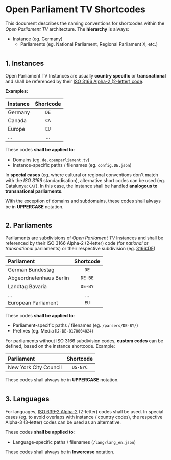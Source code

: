 # Open Parliament TV Shortcodes

This document describes the naming conventions for shortcodes within the *Open Parliament TV* architecture. The **hierarchy** is always:
* Instance (eg. Germany)
	* Parliaments (eg. National Parliament, Regional Parliament X, etc.) 

#
## 1. Instances 

Open Parliament TV Instances are usually **country specific** or **transnational** and shall be referenced by their [ISO 3166 Alpha-2 (2-letter) code](https://www.iso.org/obp/ui/#search/code/). 

**Examples:**

| Instance| Shortcode | 
| :------------- | :----------: | 
| Germany | `DE` |
| Canada | `CA` | 
| Europe | `EU` | 
| ... | ... | 

These codes **shall be applied to**: 
* Domains (eg. `de.openparliament.tv`)
* Instance-specific paths / filenames (eg. `config.DE.json`)

In **special cases** (eg. where cultural or regional conventions don't match with the *ISO 3166* standardisation), alternative short codes can be used (eg. Catalunya: `CAT`). In this case, the instance shall be handled **analogous to transnational parliaments**.

With the exception of domains and subdomains, these codes shall always be in **UPPERCASE** notation.


#
## 2. Parliaments

Parliaments are subdivisions of *Open Parliament TV* Instances and shall be referenced by their ISO 3166 Alpha-2 (2-letter) code (for *national* or *transnational* parliaments) or their respective subdivision (eg. [3166:DE](https://www.iso.org/obp/ui/#iso:code:3166:DE))

| Parliament| Shortcode | 
| :------------- | :----------: | 
| German Bundestag | `DE` |
| Abgeordnetenhaus Berlin | `DE-BE` |
| Landtag Bavaria | `DE-BY` |
| ... | ... | 
| European Parliament |`EU`| 

These codes **shall be applied to**: 
* Parliament-specific paths / filenames (eg. `/parsers/DE-BY/`)
* Prefixes (eg. Media ID: `DE-0170004024`)

For parliaments without ISO 3166 subdivision codes, **custom codes** can be defined, based on the instance shortcode. Example: 

| Parliament| Shortcode | 
| :------------- | :----------: | 
| New York City Council | `US-NYC` |

These codes shall always be in **UPPERCASE** notation.

#
## 3. Languages 

For languages, [ISO 639-2 Alpha-2](https://www.loc.gov/standards/iso639-2/php/code_list.php) (2-letter) codes shall be used. In special cases (eg. to avoid overlaps with instance / country codes), the respective Alpha-3 (3-letter) codes can be used as an alternative.

These codes **shall be applied to**:
* Language-specific paths / filenames (`/lang/lang_en.json`)

These codes shall always be in **lowercase** notation.

